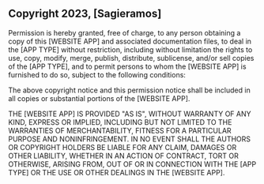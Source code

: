 ## Copyright 2023, [Sagieramos]

Permission is hereby granted, free of charge, to any person obtaining a copy of this [WEBSITE APP] and associated documentation files, to deal in the [APP TYPE] without restriction, including without limitation the rights to use, copy, modify, merge, publish, distribute, sublicense, and/or sell copies of the [APP TYPE], and to permit persons to whom the [WEBSITE APP] is furnished to do so, subject to the following conditions:

The above copyright notice and this permission notice shall be included in all copies or substantial portions of the [WEBSITE APP].

THE [WEBSITE APP] IS PROVIDED "AS IS", WITHOUT WARRANTY OF ANY KIND, EXPRESS OR IMPLIED, INCLUDING BUT NOT LIMITED TO THE WARRANTIES OF MERCHANTABILITY, FITNESS FOR A PARTICULAR PURPOSE AND NONINFRINGEMENT. IN NO EVENT SHALL THE AUTHORS OR COPYRIGHT HOLDERS BE LIABLE FOR ANY CLAIM, DAMAGES OR OTHER LIABILITY, WHETHER IN AN ACTION OF CONTRACT, TORT OR OTHERWISE, ARISING FROM, OUT OF OR IN CONNECTION WITH THE [APP TYPE] OR THE USE OR OTHER DEALINGS IN THE [WEBSITE APP].
